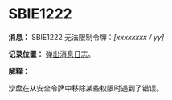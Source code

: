 # SBIE1222

**消息：** SBIE1222 无法限制令牌：_[xxxxxxxx / yy]_

**记录位置：** [弹出消息日志](PopupMessageLog.md)。

**解释：**

沙盘在从安全令牌中移除某些权限时遇到了错误。
